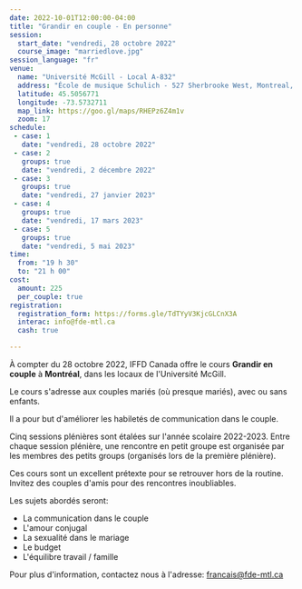 ```yaml
---
date: 2022-10-01T12:00:00-04:00
title: "Grandir en couple - En personne"
session:
  start_date: "vendredi, 28 octobre 2022"
  course_image: "marriedlove.jpg"
session_language: "fr"
venue:
  name: "Université McGill - Local A-832"
  address: "École de musique Schulich - 527 Sherbrooke West, Montreal, Quebec, H3A 1E3"
  latitude: 45.5056771
  longitude: -73.5732711
  map_link: https://goo.gl/maps/RHEPz6Z4m1v
  zoom: 17
schedule:
 - case: 1
   date: "vendredi, 28 octobre 2022"
 - case: 2
   groups: true
   date: "vendredi, 2 décembre 2022"
 - case: 3
   groups: true
   date: "vendredi, 27 janvier 2023"
 - case: 4
   groups: true
   date: "vendredi, 17 mars 2023"
 - case: 5
   groups: true
   date: "vendredi, 5 mai 2023"
time:
  from: "19 h 30"
  to: "21 h 00"
cost:
  amount: 225
  per_couple: true
registration:
  registration_form: https://forms.gle/TdTYyV3KjcGLCnX3A
  interac: info@fde-mtl.ca
  cash: true

---
```


À compter du 28 octobre 2022, IFFD Canada offre le cours **Grandir en
couple** à **Montréal**, dans les locaux de l'Université McGill.

Le cours s'adresse aux couples mariés (où presque mariés), avec ou sans enfants.

Il a pour but d'améliorer les habiletés de communication dans le couple.

Cinq sessions plénières sont étalées sur l'année scolaire 2022-2023.
Entre chaque session plénière, une rencontre en petit groupe est organisée par les membres des petits groups (organisés lors de la première plénière).

Ces cours sont un excellent prétexte pour se retrouver hors de la routine. Invitez des couples d'amis pour des rencontres inoubliables.

Les sujets abordés seront:

* La communication dans le couple
* L'amour conjugal
* La sexualité dans le mariage
* Le budget
* L'équilibre travail / famille

Pour plus d'information, contactez nous à l'adresse: <a href="mailto:francais@fde-mtl.ca">francais@fde-mtl.ca</a>
